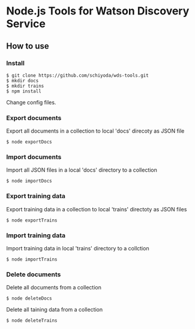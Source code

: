 # Node.js Tools for Watson Discovery Service

## How to use
### Install
    $ git clone https://github.com/schiyoda/wds-tools.git
    $ mkdir docs
    $ mkdir trains
    $ npm install

Change config files.

### Export documents
Export all documents in a collection to local 'docs' direcoty as JSON file
    
    $ node exportDocs
    
### Import documents 
Import all JSON files in a local 'docs' directory to a collection

    $ node importDocs
    
### Export training data
Export training data in a collection to local 'trains' directoty as JSON files

    $ node exportTrains
    
### Import training data
Import training data in local 'trains' directory to a collction

    $ node importTrains

### Delete documents
Delete all documents from a collection

    $ node deleteDocs
    
Delete all taining data from a collection

    $ node deleteTrains
